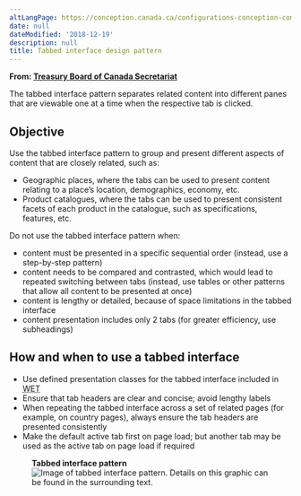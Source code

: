 ```yaml
---
altLangPage: https://conception.canada.ca/configurations-conception-communes/interface-onglets.html
date: null
dateModified: '2018-12-19'
description: null
title: Tabbed interface design pattern
---
```



<div>
 <p class="gc-byline">
  <strong>
   From:
   <a href="https://www.canada.ca/en/treasury-board-secretariat.html">
    Treasury Board of Canada Secretariat
   </a>
  </strong>
 </p>
 <section>
  <p>
   The tabbed interface pattern separates related content into different panes that are viewable one at a time when the respective tab is clicked.
  </p>
  <section>
   <h2>
    Objective
   </h2>
   <p>
    Use the tabbed interface pattern to group and present different aspects of content that are closely related, such as:
   </p>
   <ul>
    <li>
     Geographic places, where the tabs can be used to present content relating to a place’s location, demographics, economy, etc.
    </li>
    <li>
     Product catalogues, where the tabs can be used to present consistent facets of each product in the catalogue, such as specifications, features, etc.
    </li>
   </ul>
   <p>
    Do not use the tabbed interface pattern when:
   </p>
   <ul>
    <li>
     content must be presented in a specific sequential order (instead, use a step-by-step pattern)
    </li>
    <li>
     content needs to be compared and contrasted, which would lead to repeated switching between tabs (instead, use tables or other patterns that allow all content to be presented at once)
    </li>
    <li>
     content is lengthy or detailed, because of space limitations in the tabbed interface
    </li>
    <li>
     content presentation includes only 2 tabs (for greater efficiency, use subheadings)
    </li>
   </ul>
  </section>
  <section>
   <h2>
    How and when to use a tabbed interface
   </h2>
   <ul>
    <li>
     Use defined presentation classes for the tabbed interface included in
     <abbr title="Web Experience Toolkit">
      WET
     </abbr>
    </li>
    <li>
     Ensure that tab headers are clear and concise; avoid lengthy labels
    </li>
    <li>
     When repeating the tabbed interface across a set of related pages (for  example, on  country pages), always ensure the tab headers are presented consistently
    </li>
    <li>
     Make the default active tab first on page load; but another tab may be used as the active tab on page load if required
    </li>
   </ul>
   <div class="row">
    <div class="col-sm-2">
    </div>
    <div class="col-sm-8">
     <figure class="mrgn-bttm-lg">
      <figcaption class="text-center">
       <b>
        Tabbed interface pattern
       </b>
      </figcaption>
      <img alt="Image of tabbed interface pattern. Details on this graphic can be found in the surrounding text." class="img-responsive center-block" src="https://www.canada.ca/content/dam/tbs-sct/images/government-communications/canada-content-style-guide/tabbed-interface-pattern-eng.jpg"/>
     </figure>
    </div>
    <div class="col-sm-2">
    </div>
   </div>
   <div class="clearfix">
   </div>
  </section>
 </section>
</div>




